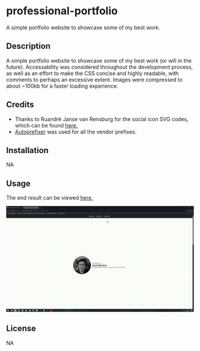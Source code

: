# professional-portfolio
A simple portfolio website to showcase some of my best work.


## Description
A simple portfolio website to showcase some of my best work (or will in the future). Accessability was considered throughout the development process, as well as an effort to make the CSS concise and highly readable, with comments to perhaps an excessive extent. Images were compressed to about ~100kb for a faster loading experience.

## Credits
- Thanks to Ruandré Janse van Rensburg for the social icon SVG codes, which can be found [here.](https://codepen.io/ruandre/pen/MWXxem)
- [Autoprefixer](https://autoprefixer.github.io/) was used for all the vendor prefixes.

## Installation

NA

## Usage

The end result can be viewed [here.](https://jaredboehm.github.io/professional-portfolio/)

![Website Gif](webpage_example.gif)

## License

NA

